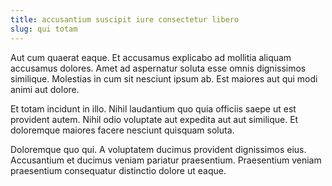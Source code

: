 ```yaml
---
title: accusantium suscipit iure consectetur libero
slug: qui totam
---
```


Aut cum quaerat eaque. Et accusamus explicabo ad mollitia aliquam accusamus dolores. Amet ad aspernatur soluta esse omnis dignissimos similique. Molestias in cum sit nesciunt ipsum ab. Est maiores aut qui modi animi aut dolore.

Et totam incidunt in illo. Nihil laudantium quo quia officiis saepe ut est provident autem. Nihil odio voluptate aut expedita aut aut similique. Et doloremque maiores facere nesciunt quisquam soluta.

Doloremque quo qui. A voluptatem ducimus provident dignissimos eius. Accusantium et ducimus veniam pariatur praesentium. Praesentium veniam praesentium consequatur distinctio dolore ut eaque.
